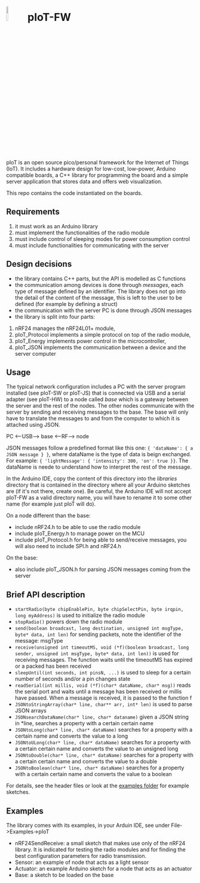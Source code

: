 <img src="http://openclipart.org/people/Scout/Chick.svg" width="10%" height="10%"/> pIoT-FW
===========================================================================================


pIoT is an open source pico/personal framework for the Internet of Things (IoT).
It includes a hardware design for low-cost, low-power, Arduino compatible boards, a C++ library for programming the board and a simple server application that stores data and offers web visualization.


This repo contains the code instantiated on the boards.

Requirements
------------

1.  it must work as an Arduino library
2.  must implement the functionalities of the radio module
3.  must include control of sleeping modes for power consumption control
4.  must include functionalities for communicating with the server


Design decisions
----------------

*  the library contains C++ parts, but the API is modelled as C functions
*  the communication among devices is done through *messages*, each type of message defined by an identifier. The library does not go into the detail of the content of the message, this is left to the user to be defined (for example by defining a struct)
*  the communication with the server PC is done through JSON messages
*  the library is split into four parts:
  1. nRF24 manages the nRF24L01+ module,
  2. pIoT_Protocol implements a simple protocol on top of the radio module, 
  3. pIoT_Energy implements power control in the microcontroller, 
  4. pIoT_JSON implements the communication between a device and the server computer


Usage
-----

The typical network configuration includes a PC with the server program installed (see pIoT-SW or pIoT-JS) that is connected via USB and a serial adapter (see pIoT-HW) to a node called *base* which is a gateway between the server and the rest of the nodes.
The other nodes communicate with the server by sending and receiving messages to the base.
The base will only have to translate the messages to and from the computer to which it is attached using JSON.

PC <--USB--> base <--RF--> node

JSON messages follow a predefined format like this one: `{ 'dataName': { a JSON message } }`, where dataName is the type of data is beign exchanged. For example: `{ 'lightMessage': { 'intensity': 300, 'on': true }}`. The dataName is neede to understand how to interpret the rest of the message.

In the Arduino IDE, copy the content of this directory into the *libraries* directory that is contained in the directory where all your Arduino sketches are (if it's not there, create one).
Be careful, the Arduino IDE will not accept pIoT-FW as a valid directory name, you will have to rename it to some other name (for example just pIoT will do).

On a node different than the base:

* include nRF24.h to be able to use the radio module
* include pIoT_Energy.h to manage power on the MCU
* include pIoT_Protocol.h for being able to send/receive messages, you will also need to include SPI.h and nRF24.h

On the base:

* also include pIoT_JSON.h for parsing JSON messages coming from the server

Brief API description
---------------------

*  `startRadio(byte chipEnablePin, byte chipSelectPin, byte irqpin, long myAddress)` is used to initialize the radio module
*  `stopRadio()` powers down the radio module
*  `send(boolean broadcast, long destination, unsigned int msgType, byte* data, int len)` for sending packets, note the identifier of the message: msgType
*  `receive(unsigned int timeoutMS, void (*f)(boolean broadcast, long sender, unsigned int msgType, byte* data, int len))` is used for receiving messages. The function waits until the timeoutMS has expired or a packed has been received
*  `sleepUntil(int seconds, int pinsN, ...)` is used to sleep for a certain number of seconds and/or a pin changes state
* `readSerial(int millis, void (*f)(char* dataName, char* msg))` reads the serial port and waits until a message has been received or millis have passed. When a message is received, it is passed to the function f
* `JSONtoStringArray(char* line, char** arr, int* len)` is used to parse JSON arrays
* `JSONsearchDataName(char* line, char* dataname)` given a JSON string in *line, searches a property with a certain certain name 
* `JSONtoLong(char* line, char* dataName)` searches for a property with a certain name and converts the value to a long
* `JSONtoULong(char* line, char* dataName)` searches for a property with a certain certain name and converts the value to an unsigned long
* `JSONtoDouble(char* line, char* dataName)` searches for a property with a certain certain name and converts the value to a double
* `JSONtoBoolean(char* line, char* dataName)` searches for a property with a certain certain name and converts the value to a boolean

For details, see the header files or look at the [examples folder](https://github.com/dariosalvi78/pIoT-FW/tree/master/examples) for example sketches.

Examples
--------

The library comes with its examples, in your Arduin IDE, see under File->Examples->pIoT

* nRF24SendReceive: a small sketch that makes use only of the nRF24 library. It is indicated for testing the radio modules and for finding the best configuration parameters for radio transmission.
* Sensor: an example of node that acts as a light sensor
* Actuator: an example Arduino sketch for a node that acts as an actuator
* Base: a sketch to be loaded on the base

